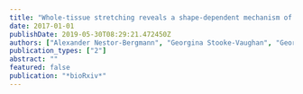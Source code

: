 ```yaml
---
title: "Whole-tissue stretching reveals a shape-dependent mechanism of orienting the mitotic spindle and a role for mechanical stress in cueing mitosis"
date: 2017-01-01
publishDate: 2019-05-30T08:29:21.472450Z
authors: ["Alexander Nestor-Bergmann", "Georgina Stooke-Vaughan", "Georgina Goddard", "Tobias Starborg", "Oliver Eskild Jensen", "Sarah Woolner"]
publication_types: ["2"]
abstract: ""
featured: false
publication: "*bioRxiv*"
---
```



